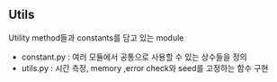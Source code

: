 ## Utils

Utility method들과 constants를 담고 있는 module

- constant.py : 여러 모듈에서 공통으로 사용할 수 있는 상수들을 정의
- utils.py : 시간 측정, memory ,error check와 seed를 고정하는 함수 구현